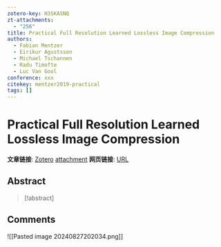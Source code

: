 ```yaml
---
zotero-key: H3SKASNQ
zt-attachments:
  - "256"
title: Practical Full Resolution Learned Lossless Image Compression
authors:
  - Fabian Mentzer
  - Eirikur Agustsson
  - Michael Tschannen
  - Radu Timofte
  - Luc Van Gool
conference: xxx
citekey: mentzer2019-practical
tags: []
---
```

# Practical Full Resolution Learned Lossless Image Compression

**文章链接**: [Zotero](zotero://select/library/items/H3SKASNQ) [attachment](<file:///home/ilot/Zotero/storage/FXGVW49A/Mentzer%20%E7%AD%89%20-%202019%20-%20Practical%20Full%20Resolution%20Learned%20Lossless%20Image%20C.pdf>)
**网页链接**: [URL](https://openaccess.thecvf.com/content_CVPR_2019/html/Mentzer_Practical_Full_Resolution_Learned_Lossless_Image_Compression_CVPR_2019_paper.html)
## Abstract

>[!abstract]
>

## Comments

![[Pasted image 20240827202034.png]]
